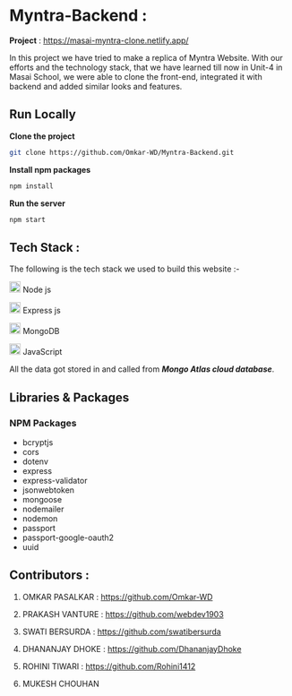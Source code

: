 # Myntra-Backend :

**Project** : https://masai-myntra-clone.netlify.app/

In this project we have tried to make a replica of Myntra Website. With our efforts and the technology stack, that we have learned till now in Unit-4 in Masai School, we were able to clone the front-end, integrated it with backend and added similar looks and features.

<h2>Run Locally</h2>

**Clone the project**
```bash
git clone https://github.com/Omkar-WD/Myntra-Backend.git
```  
  
**Install npm packages**
```bash
npm install
```  

**Run the server**
```bash
npm start
```  

## Tech Stack :
The following is the tech stack we used to build this website :-

<img src="https://cdn-icons-png.flaticon.com/512/5968/5968322.png" width=20/> Node js

<img src="https://w7.pngwing.com/pngs/925/447/png-transparent-express-js-node-js-javascript-mongodb-node-js-text-trademark-logo-thumbnail.png" width=20 /> Express js

<img src="https://w1.pngwing.com/pngs/711/379/png-transparent-green-grass-mongodb-database-documentoriented-database-dashboard-nosql-bson-javascript-thumbnail.png" width=20/> MongoDB

<img src="https://cdn-icons-png.flaticon.com/512/1199/1199124.png" width=20/> JavaScript


All the data got stored in and called from _**Mongo Atlas cloud database**_.

## Libraries & Packages

### NPM Packages
- bcryptjs
- cors
- dotenv
- express
- express-validator
- jsonwebtoken
- mongoose
- nodemailer
- nodemon
- passport
- passport-google-oauth2
- uuid

## Contributors :
1. OMKAR PASALKAR : https://github.com/Omkar-WD

2. PRAKASH VANTURE : https://github.com/webdev1903

3. SWATI BERSURDA : https://github.com/swatibersurda

4. DHANANJAY DHOKE : https://github.com/DhananjayDhoke

5. ROHINI TIWARI : https://github.com/Rohini1412

6. MUKESH CHOUHAN
